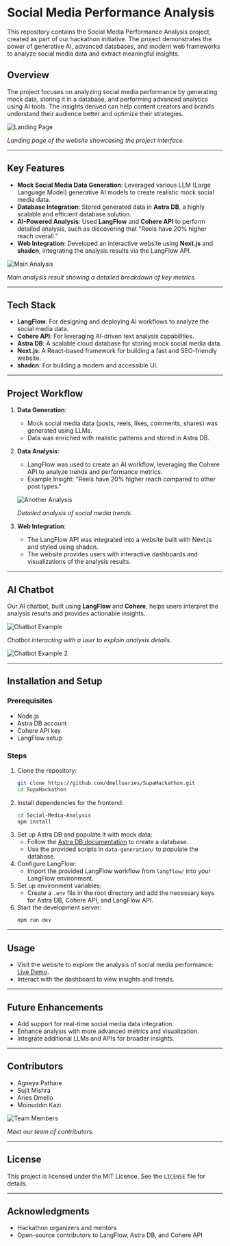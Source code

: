 # Social Media Performance Analysis

This repository contains the Social Media Performance Analysis project, created as part of our hackathon initiative. The project demonstrates the power of generative AI, advanced databases, and modern web frameworks to analyze social media data and extract meaningful insights.

## Overview

The project focuses on analyzing social media performance by generating mock data, storing it in a database, and performing advanced analytics using AI tools. The insights derived can help content creators and brands understand their audience better and optimize their strategies.

![Landing Page](https://res.cloudinary.com/ds2u9hkbv/image/upload/v1736444712/Screenshot_2025-01-09_230325_tz6ewa.png)

*Landing page of the website showcasing the project interface.*

---

## Key Features

- **Mock Social Media Data Generation**: Leveraged various LLM (Large Language Model) generative AI models to create realistic mock social media data.
- **Database Integration**: Stored generated data in **Astra DB**, a highly scalable and efficient database solution.
- **AI-Powered Analysis**: Used **LangFlow** and **Cohere API** to perform detailed analysis, such as discovering that "Reels have 20% higher reach overall."
- **Web Integration**: Developed an interactive website using **Next.js** and **shadcn**, integrating the analysis results via the LangFlow API.

![Main Analysis](https://res.cloudinary.com/ds2u9hkbv/image/upload/v1736444256/Screenshot_2025-01-09_225911_dgvjma.png)

*Main analysis result showing a detailed breakdown of key metrics.*

---

## Tech Stack

- **LangFlow**: For designing and deploying AI workflows to analyze the social media data.
- **Cohere API**: For leveraging AI-driven text analysis capabilities.
- **Astra DB**: A scalable cloud database for storing mock social media data.
- **Next.js**: A React-based framework for building a fast and SEO-friendly website.
- **shadcn**: For building a modern and accessible UI.

---

## Project Workflow

1. **Data Generation**:
   - Mock social media data (posts, reels, likes, comments, shares) was generated using LLMs.
   - Data was enriched with realistic patterns and stored in Astra DB.

2. **Data Analysis**:
   - LangFlow was used to create an AI workflow, leveraging the Cohere API to analyze trends and performance metrics.
   - Example Insight: "Reels have 20% higher reach compared to other post types."

   ![Another Analysis](https://res.cloudinary.com/ds2u9hkbv/image/upload/v1736444711/Screenshot_2025-01-09_230250_perzeq.png)

   *Detailed analysis of social media trends.*

3. **Web Integration**:
   - The LangFlow API was integrated into a website built with Next.js and styled using shadcn.
   - The website provides users with interactive dashboards and visualizations of the analysis results.

---

## AI Chatbot

Our AI chatbot, built using **LangFlow** and **Cohere**, helps users interpret the analysis results and provides actionable insights.

![Chatbot Example](https://res.cloudinary.com/ds2u9hkbv/image/upload/v1736444612/Screenshot_2025-01-09_230218_buvxfw.png)

*Chatbot interacting with a user to explain analysis details.*

![Chatbot Example 2](https://res.cloudinary.com/ds2u9hkbv/image/upload/v1736444612/Screenshot_2025-01-09_230231_xr1ew4.png)

---

## Installation and Setup

### Prerequisites

- Node.js
- Astra DB account
- Cohere API key
- LangFlow setup

### Steps

1. Clone the repository:
   ```bash
   git clone https://github.com/dmelloaries/SupaHackathon.git
   cd SupaHackathon
   ```
2. Install dependencies for the frontend:
   ```bash
   cd Social-Media-Analysis
   npm install
   ```
3. Set up Astra DB and populate it with mock data:
   - Follow the [Astra DB documentation](https://www.datastax.com/astra) to create a database.
   - Use the provided scripts in `data-generation/` to populate the database.
4. Configure LangFlow:
   - Import the provided LangFlow workflow from `langflow/` into your LangFlow environment.
5. Set up environment variables:
   - Create a `.env` file in the root directory and add the necessary keys for Astra DB, Cohere API, and LangFlow API.
6. Start the development server:
   ```bash
   npm run dev
   ```

---

## Usage

- Visit the website to explore the analysis of social media performance: [Live Demo](https://supa-hackathon.vercel.app/).
- Interact with the dashboard to view insights and trends.

---

## Future Enhancements

- Add support for real-time social media data integration.
- Enhance analysis with more advanced metrics and visualization.
- Integrate additional LLMs and APIs for broader insights.

---

## Contributors

- Agneya Pathare  
- Sujit Mishra  
- Aries Dmello  
- Moinuddin Kazi  

![Team Members](https://res.cloudinary.com/ds2u9hkbv/image/upload/v1736444937/Screenshot_2025-01-09_230339_d6etsy.png)

*Meet our team of contributors.*

---

## License

This project is licensed under the MIT License. See the `LICENSE` file for details.

---

## Acknowledgments

- Hackathon organizers and mentors  
- Open-source contributors to LangFlow, Astra DB, and Cohere API  
